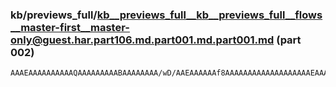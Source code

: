### kb/previews_full/kb__previews_full__kb__previews_full__flows__master-first__master-only@guest.har.part106.md.part001.md.part001.md (part 002)

```md
AAAEAAAAAAAAAAQAAAAAAAAABAAAAAAAA/wD/AAEAAAAAAf8AAAAAAAAAAAAAAAAAAAEAAAEAAAAAAQAAAAAAAAAAAAABAAAAAAEAAAAAAAAAAAAAAAEAAAAAAA
```

```
